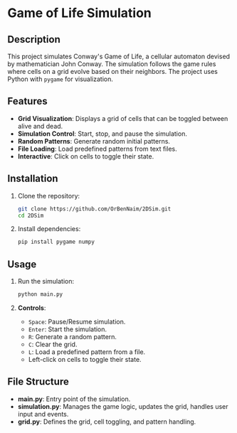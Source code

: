 # Game of Life Simulation

## Description
This project simulates Conway's Game of Life, a cellular automaton devised by mathematician John Conway.
The simulation follows the game rules where cells on a grid evolve based on their neighbors.
The project uses Python with `pygame` for visualization.

## Features
- **Grid Visualization**: Displays a grid of cells that can be toggled between alive and dead.
- **Simulation Control**: Start, stop, and pause the simulation.
- **Random Patterns**: Generate random initial patterns.
- **File Loading**: Load predefined patterns from text files.
- **Interactive**: Click on cells to toggle their state.

## Installation

1. Clone the repository:
    ```bash
    git clone https://github.com/OrBenNaim/2DSim.git
    cd 2DSim
    ```

2. Install dependencies:
    ```bash
    pip install pygame numpy
    ```

## Usage

1. Run the simulation:
    ```bash
    python main.py
    ```

2. **Controls**:
    - `Space`: Pause/Resume simulation.
    - `Enter`: Start the simulation.
    - `R`: Generate a random pattern.
    - `C`: Clear the grid.
    - `L`: Load a predefined pattern from a file.
    - Left-click on cells to toggle their state.

## File Structure
- **main.py**: Entry point of the simulation.
- **simulation.py**: Manages the game logic, updates the grid, handles user input and events.
- **grid.py**: Defines the grid, cell toggling, and pattern handling.


